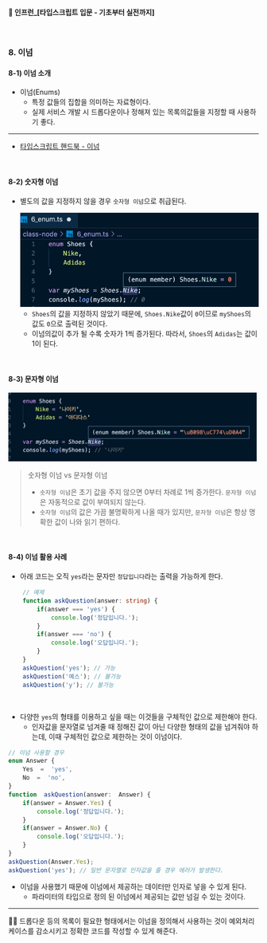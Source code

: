 ####  🚀 인프런_[타입스크립트 입문 - 기초부터 실전까지]
<br/>

### 8. 이넘
#### 8-1) 이넘 소개
- 이넘(Enums)
	- 특정 값들의 집합을 의미하는 자료형이다.
	- 실제 서비스 개발 시 드롭다운이나 정해져 있는 목록의값들을 지정할 때 사용하기 좋다.
***
- [타입스크립트 핸드북 - 이넘](https://joshua1988.github.io/ts/guide/enums.html)

<br/>

#### 8-2) 숫자형 이넘
- 별도의 값을 지정하지 않을 경우 `숫자형 이넘`으로 취급된다.

	<img src="./imgs/8-2-1.png" width="500"/>
	
	- `Shoes`의 값을 지정하지 않았기 때문에, `Shoes.Nike`값이 `0`이므로 `myShoes`의 값도 `0`으로 출력된 것이다.
	- 이넘의값이 추가 될 수록 숫자가 1씩 증가된다. 따라서, `Shoes`의 `Adidas`는 값이 1이 된다. 

<br/>

#### 8-3) 문자형 이넘
<img src="./imgs/8-3-1.png" width="500"/>

> 숫자형 이넘 vs 문자형 이넘
>- `숫자형 이넘`은 초기 값을 주지 않으면 0부터 차례로 1씩 증가한다. `문자형 이넘`은 자동적으로 값이 부여되지 않는다.
>- `숫자형 이넘`의 값은 가끔 불명확하게 나올 때가 있지만, `문자형 이넘`은 항상 명확한 값이 나와 읽기 편하다.

<br/>

#### 8-4) 이넘 활용 사례
- 아래 코드는 오직 `yes`라는 문자만 `정답입니다`라는 출력을 가능하게 한다.
```typescript
	// 예제
	function askQuestion(answer: string) {
		if(answer === 'yes') {
			console.log('정답입니다.');
		}
		if(answer === 'no') {
			console.log('오답입니다.');
		}
	}
	askQuestion('yes'); // 가능
	askQuestion('예스'); // 불가능
	askQuestion('y'); // 불가능
```
<br/>

- 다양한 `yes`의 형태를 이용하고 싶을 때는 이것들을 구체적인 값으로 제한해야 한다.
	- 인자값을 문자열로 넘겨줄 때 정해진 값이 아닌 다양한 형태의 값을 넘겨줘야 하는데, 이때 구체적인 값으로 제한하는 것이 이넘이다.
```typescript
// 이넘 사용할 경우
enum Answer {
	Yes  =  'yes',
	No  =  'no',
}
function  askQuestion(answer:  Answer) {
	if(answer = Answer.Yes) {
		console.log('정답입니다.');
	} 
	if(answer = Answer.No) {
		console.log('오답입니다.');
	}
}
askQuestion(Answer.Yes);
askQuestion('yes'); // 일반 문자열로 인자값을 줄 경우 에러가 발생한다.
```
- 이넘을 사용했기 때문에 이넘에서 제공하는 데이터만 인자로 넣을 수 있게 된다.
	- 파라미터의 타입으로 정의 된 이넘에서 제공되는 값만 넘길 수 있는 것이다.

***
👍🏼 드롭다운 등의 목록이 필요한 형태에서는 이넘을 정의해서 사용하는 것이 예외처리 케이스를 감소시키고 정확한 코드를 작성할 수 있게 해준다.
